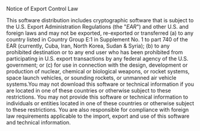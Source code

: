 Notice of Export Control Law

This software distribution includes cryptographic software that is subject to the U.S. Export Administration
Regulations (the "*EAR*") and other U.S. and foreign laws and may not be exported, re-exported or transferred (a) to
any country listed in Country Group E:1 in Supplement No. 1 to part 740 of the EAR (currently, Cuba, Iran,
North Korea, Sudan & Syria); (b) to any prohibited destination or to any end user who has been prohibited from
participating in U.S. export transactions by any federal agency of the U.S. government; or (c) for use in connection
with the design, development or production of nuclear, chemical or biological weapons, or rocket systems,
space launch vehicles, or sounding rockets, or unmanned air vehicle systems.You may not download this software or
technical information if you are located in one of these countries or otherwise subject to these restrictions. You
may not provide this software or technical information to individuals or entities located in one of these countries
or otherwise subject to these restrictions. You are also responsible for compliance with foreign law requirements
applicable to the import, export and use of this software and technical information.
